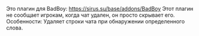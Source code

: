 Это плагин для BadBoy: https://sirus.su/base/addons/BadBoy
Этот плагин не сообщает игрокам, когда чат удален, он просто скрывает его.
Особенности:
Удаляет строки чата при обнаружении определенного слова.